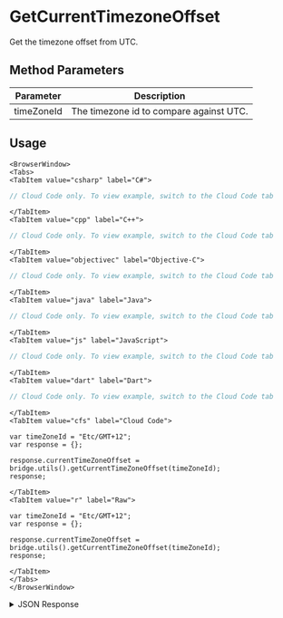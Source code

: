 # GetCurrentTimezoneOffset

Get the timezone offset from UTC.

## Method Parameters
Parameter | Description
--------- | -----------
timeZoneId | The timezone id to compare against UTC.

## Usage

```mdx-code-block
<BrowserWindow>
<Tabs>
<TabItem value="csharp" label="C#">
```

```csharp
// Cloud Code only. To view example, switch to the Cloud Code tab
```

```mdx-code-block
</TabItem>
<TabItem value="cpp" label="C++">
```

```cpp
// Cloud Code only. To view example, switch to the Cloud Code tab
```

```mdx-code-block
</TabItem>
<TabItem value="objectivec" label="Objective-C">
```

```objectivec
// Cloud Code only. To view example, switch to the Cloud Code tab
```

```mdx-code-block
</TabItem>
<TabItem value="java" label="Java">
```

```java
// Cloud Code only. To view example, switch to the Cloud Code tab
```

```mdx-code-block
</TabItem>
<TabItem value="js" label="JavaScript">
```

```javascript
// Cloud Code only. To view example, switch to the Cloud Code tab
```

```mdx-code-block
</TabItem>
<TabItem value="dart" label="Dart">
```

```dart
// Cloud Code only. To view example, switch to the Cloud Code tab
```

```mdx-code-block
</TabItem>
<TabItem value="cfs" label="Cloud Code">
```

```cfscript
var timeZoneId = "Etc/GMT+12";
var response = {};

response.currentTimeZoneOffset = bridge.utils().getCurrentTimeZoneOffset(timeZoneId);
response;
```

```mdx-code-block
</TabItem>
<TabItem value="r" label="Raw">
```

```cfscript
var timeZoneId = "Etc/GMT+12";
var response = {};

response.currentTimeZoneOffset = bridge.utils().getCurrentTimeZoneOffset(timeZoneId);
response;
```

```mdx-code-block
</TabItem>
</Tabs>
</BrowserWindow>
```

<details>
<summary>JSON Response</summary>

```json
{
 "data": {
  "response": {
   "time": -12
  },
  "success": true
 },
 "status": 200
}
```
</details>

